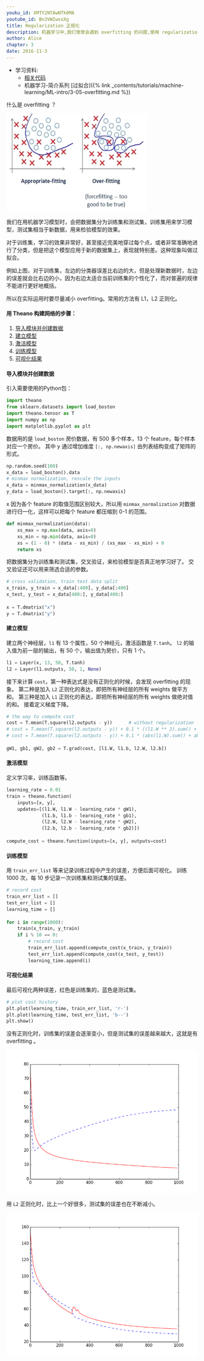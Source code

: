 ```yaml
---
youku_id: XMTY2NTAwNTk0MA
youtube_id: Bn3VWIwxxXg
title: Regularization 正规化 
description: 机器学习中,我们常常会遇到 overfitting 的问题,使用 regularization 可以帮助我们解决这种问题,达到预测的更好效果. 视频中会介绍什么是 overfitting, 怎么使用l1, l2 regularization terms.
author: Alice
chapter: 3
date: 2016-11-3
---
```

* 学习资料:
  * [相关代码](https://github.com/MorvanZhou/tutorials/tree/master/theanoTUT/theano12_regularization)
  * 机器学习-简介系列 [过拟合]({% link _contents/tutorials/machine-learning/ML-intro/3-05-overfitting.md %})


什么是 overfitting ？

<img class="course-image" src="/static/results/theano/3_5_1.png">

我们在用机器学习模型时，会把数据集分为训练集和测试集，训练集用来学习模型，测试集相当于新数据，用来检验模型的效果。

对于训练集，学习的效果非常好，甚至接近完美地穿过每个点，或者非常准确地进行了分类，但是把这个模型应用于新的数据集上，表现就特别差。这种现象叫做过拟合。

例如上图，对于训练集，左边的分类器误差比右边的大，但是处理新数据时，左边的误差就会比右边的小，因为右边太适合当前训练集的个性化了，而对普遍的规律不能进行更好地概括。

所以在实际运用时要尽量减小 overfitting。常用的方法有 L1，L2 正则化。


#### 用 Theano 构建网络的步骤：

1. [导入模块并创建数据](#data)
2. [建立模型](#create)
3. [激活模型](#compile)
4. [训练模型](#train)
5. [可视化结果](#plot)


<h4 class="tut-h4-pad" id="data">导入模块并创建数据</h4>

引入需要使用的Python包：

``` python
import theano
from sklearn.datasets import load_boston
import theano.tensor as T
import numpy as np
import matplotlib.pyplot as plt
```

数据用的是 `load_boston` 房价数据，有 500 多个样本，13 个 feature，每个样本对应一个房价。
其中 y 通过增加维度 `[:, np.newaxis]` 由列表结构变成了矩阵的形式。

``` python
np.random.seed(100)
x_data = load_boston().data
# minmax normalization, rescale the inputs
x_data = minmax_normalization(x_data)
y_data = load_boston().target[:, np.newaxis]
```

x 因为各个 feature 的取值范围区别较大，所以用 `minmax_normalization` 对数据进行归一化，这样可以把每个 feature 都压缩到 0-1 的范围。

``` python
def minmax_normalization(data):
    xs_max = np.max(data, axis=0)
    xs_min = np.min(data, axis=0)
    xs = (1 - 0) * (data - xs_min) / (xs_max - xs_min) + 0
    return xs
```

把数据集分为训练集和测试集，交叉验证，来检验模型是否真正地学习好了。
交叉验证还可以用来筛选合适的参数。

``` python
# cross validation, train test data split
x_train, y_train = x_data[:400], y_data[:400]
x_test, y_test = x_data[400:], y_data[400:]

x = T.dmatrix("x")
y = T.dmatrix("y")
```


<h4 class="tut-h4-pad" id="create">建立模型</h4>

建立两个神经层，`l1` 有 13 个属性，50 个神经元，激活函数是 `T.tanh`。
`l2` 的输入值为前一层的输出，有 50 个，输出值为房价，只有 1 个。

``` python
l1 = Layer(x, 13, 50, T.tanh)
l2 = Layer(l1.outputs, 50, 1, None)
```

接下来计算 `cost`，第一种表达式是没有正则化的时候，会发现 overfitting 的现象。
第二种是加入 `L2` 正则化的表达，即把所有神经层的所有 weights 做平方和。
第三种是加入 `L1` 正则化的表达，即把所有神经层的所有 weights 做绝对值的和。
接着定义梯度下降。

``` python
# the way to compute cost
cost = T.mean(T.square(l2.outputs - y))      # without regularization
# cost = T.mean(T.square(l2.outputs - y)) + 0.1 * ((l1.W ** 2).sum() + (l2.W ** 2).sum())  # with l2 regularization
# cost = T.mean(T.square(l2.outputs - y)) + 0.1 * (abs(l1.W).sum() + abs(l2.W).sum())  # with l1 regularization

gW1, gb1, gW2, gb2 = T.grad(cost, [l1.W, l1.b, l2.W, l2.b])
```



<h4 class="tut-h4-pad" id="compile">激活模型</h4>

定义学习率，训练函数等。

``` python
learning_rate = 0.01
train = theano.function(
    inputs=[x, y],
    updates=[(l1.W, l1.W - learning_rate * gW1),
             (l1.b, l1.b - learning_rate * gb1),
             (l2.W, l2.W - learning_rate * gW2),
             (l2.b, l2.b - learning_rate * gb2)])

compute_cost = theano.function(inputs=[x, y], outputs=cost)
```


<h4 class="tut-h4-pad" id="train">训练模型</h4>

用 `train_err_list` 等来记录训练过程中产生的误差，方便后面可视化。
训练 1000 次，每 10 步记录一次训练集和测试集的误差。

``` python
# record cost
train_err_list = []
test_err_list = []
learning_time = []

for i in range(1000):
    train(x_train, y_train)
    if i % 10 == 0:
        # record cost
        train_err_list.append(compute_cost(x_train, y_train))
        test_err_list.append(compute_cost(x_test, y_test))
        learning_time.append(i)
```

<h4 class="tut-h4-pad" id="plot">可视化结果</h4>

最后可视化两种误差，红色是训练集的，蓝色是测试集。

``` python
# plot cost history
plt.plot(learning_time, train_err_list, 'r-')
plt.plot(learning_time, test_err_list, 'b--')
plt.show()
```

没有正则化时，训练集的误差会逐渐变小，但是测试集的误差越来越大，这就是有 overfitting 。

<img class="course-image" src="/static/results/theano/3_5_2.png">

用 `L2` 正则化时，比上一个好很多，测试集的误差也在不断减小。

<img class="course-image" src="/static/results/theano/3_5_3.png">  

